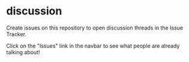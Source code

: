 discussion
==========

Create issues on this repository to open discussion threads in the Issue Tracker.

Click on the "Issues" link in the navbar to see what people are already talking about!
